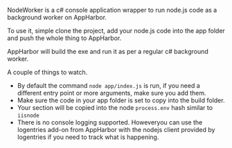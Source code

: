 NodeWorker is a c# console application wrapper to run node.js code as a background worker on AppHarbor.

To use it, simple clone the project, add your node.js code into the app folder and push the whole thing to AppHarbor.

AppHarbor will build the exe and run it as per a regular c# background worker.

A couple of things to watch.

* By default the command `node app/index.js` is run, if you need a different entry point or more arguments, make sure you add them.  
* Make sure the code in your app folder is set to copy into the build folder.  
* Your <appSettings/> section will be copied into the node `process.env` hash similar to `iisnode`
* There is no console logging supported. Howeveryou can use the logentries add-on from AppHarbor with the nodejs client provided by logentries if you need to track what is happening.